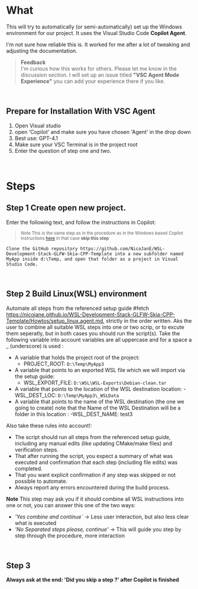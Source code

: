 # What 
This will try to automatically (or semi-automatically) set up the Windows environment for our project. It uses the Visual Studio Code **Copilot Agent**.

I'm not sure how reliable this is. It worked for me after a lot of tweaking and adjusting the documentation.

>**Feedback**  
I'm curious how this works for others. Please let me know in the discussion section. I will set up an issue titled **"VSC Agent Mode Experience"** you can add your experience there if you like.

<br>

## Prepare for Installation With VSC Agent
1. Open Visual studio
1. open 'Copilot' and make sure you have chosen 'Agent' in the drop down
1. Best use: GPT-4.1
1. Make sure your VSC Terminal is in the project root
1. Enter the question of step one and two.


<br>

# Steps

## Step 1 Create open new project.

Enter the following text, and follow the instructions in Copilot:
> <small>Note This is the same step as in the procedure as in the Windows based Copilot instructions [here](VSC-AgentMode_win) in that case **skip this step** </small>

```
Clone the GitHub repository https://github.com/NicoJanE/WSL-Development-Stack-GLFW-Skia-CPP-Template into a new subfolder named MyApp inside d:\Temp, and open that folder as a project in Visual Studio Code.
```
<br>

## Step 2 Build Linux(WSL) environment
 
Automate all steps from the referenced setup guide #fetch https://nicojane.github.io/WSL-Development-Stack-GLFW-Skia-CPP-Template/Howtos/setup_linux.agent.md, strictly in the order written.
Aks the user to combine all suitable WSL steps into one or two scrip, or to excute them seperatly, but in both cases you should run the script(s). Take the following variable into account variables are all uppercase and for a space a _ (underscore) is used :
- A variable that holds the project root of the project:
  - PROJECT_ROOT: `D:\Temp\MyApp3`
- A variable that points to an exported WSL file which we will import via the setup guide:
  - WSL_EXPORT_FILE: `D:\WSL\WSL-Exports\Debian-clean.tar`
- A variable that points to the location of the WSL destination location:
  -WSL_DEST_LOC: `D:\Temp\MyApp3\_WSLData`
- A variable that points to the name of the WSL destination (the one we going to create) note that the Name of the WSL Destination will be a folder in this location :
  -WSL_DEST_NAME: test3 

Also take these rules into account!: 
- The script should run all steps from the referenced setup guide, including any manual edits (like updating CMake/make files) and verification steps.
- That after running the script, you expect a summary of what was executed and confirmation that each step (including file edits) was completed.
- That you want explicit confirmation if any step was skipped or not possible to automate.
- Always report any errors encountered during the build process.

**Note**
This step may ask you if it should combine all WSL instructions into one or not, you can answer this one of the two ways:
 - *'Yes combine and continue`*  -> Less user interaction, but also less clear what is executed 
 - *'No Separated steps please, continue'* -> This will guide you step by step through the procedure, more interaction


<br>

## Step 3
**Always ask at the end: 'Did you skip a step ?' after Copilot is finished**











